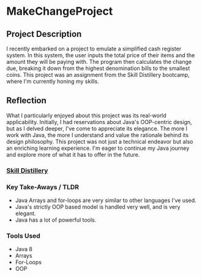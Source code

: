 # MakeChangeProject

## Project Description
I recently embarked on a project to emulate a simplified cash register system. In this system, the user inputs the total price of their items and the amount they will be paying with. The program then calculates the change due, breaking it down from the highest denomination bills to the smallest coins. This project was an assignment from the Skill Distillery bootcamp, where I'm currently honing my skills.

## Reflection
What I particularly enjoyed about this project was its real-world applicability. Initially, I had reservations about Java's OOP-centric design, but as I delved deeper, I've come to appreciate its elegance. The more I work with Java, the more I understand and value the rationale behind its design philosophy. This project was not just a technical endeavor but also an enriching learning experience. I'm eager to continue my Java journey and explore more of what it has to offer in the future.


### [Skill Distillery](https://skilldistillery.com/)

### Key Take-Aways / TLDR
  * Java Arrays and for-loops are very similar to other languages I've used.
  * Java's strictly OOP based model is handled very well, and is very elegant.
  * Java has a lot of powerful tools.

### Tools Used
  * Java 8
  * Arrays
  * For-Loops
  * OOP
